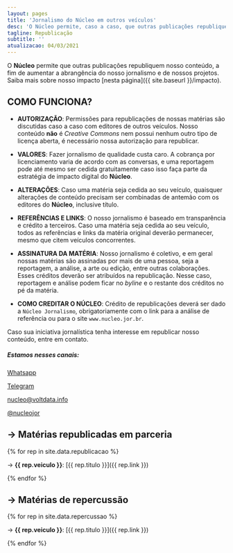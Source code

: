 ```yaml
---
layout: pages
title: 'Jornalismo do Núcleo em outros veículos'
desc: 'O Núcleo permite, caso a caso, que outras publicações republiquem nosso conteúdo, a fim de aumentar a abrangência do nosso jornalismo.'
tagline: Republicação
subtitle: ''
atualizacao: 04/03/2021
---
```


O **Núcleo** permite que outras publicações republiquem nosso conteúdo, a fim de aumentar a abrangência do nosso jornalismo e de nossos projetos. Saiba mais sobre nosso impacto [nesta página]({{ site.baseurl }}/impacto).

## COMO FUNCIONA?

- **AUTORIZAÇÃO**: Permissões para republicações de nossas matérias são discutidas caso a caso com editores de outros veículos. Nosso conteúdo **não** é _Creative Commons_ nem possui nenhum outro tipo de licença aberta, é necessário nossa autorização para republicar.  

- **VALORES**: Fazer jornalismo de qualidade custa caro. A cobrança por licenciamento varia de acordo com as conversas, e uma reportagem pode até mesmo ser cedida gratuitamente caso isso faça parte da estratégia de impacto digital do **Núcleo**.

- **ALTERAÇÕES**: Caso uma matéria seja cedida ao seu veículo, quaisquer alterações de conteúdo precisam ser combinadas de antemão com os editores do **Núcleo**, inclusive título.

- **REFERÊNCIAS E LINKS**: O nosso jornalismo é baseado em transparência e crédito a terceiros. Caso uma matéria seja cedida ao seu veículo, todos as referências e links da matéria original deverão permanecer, mesmo que citem veículos concorrentes.

- **ASSINATURA DA MATÉRIA**: Nosso jornalismo é coletivo, e em geral nossas matérias são assinadas por mais de uma pessoa, seja a reportagem, a análise, a arte ou edição, entre outras colaborações. Esses créditos deverão ser atribuídos na republicação. Nesse caso, reportagem e análise podem ficar no _byline_ e o restante dos créditos no pé da matéria.

- **COMO CREDITAR O NÚCLEO**: Crédito de republicações deverá ser dado a `Núcleo Jornalismo`, obrigatoriamente com o link para a análise de referência ou para o site `www.nucleo.jor.br`.

Caso sua iniciativa jornalística tenha interesse em republicar nosso conteúdo, entre em contato.

##### Estamos nesses canais:

<i class="fab fa-whatsapp"></i> [Whatsapp](https://wa.me/5511934441844)

<i class="fab fa-telegram"></i> [Telegram](https://t.me/nucleojor )

<i class="far fa-envelope"></i> [nucleo@voltdata.info](mailto:nucleo@voltdata.info)

<i class="fab fa-twitter"></i> [@nucleojor](https://twitter.com/nucleojor)


## &#8594; Matérias republicadas em parceria

{% for rep in site.data.republicacao %}

&#8594; __{{ rep.veiculo }}__: [{{ rep.titulo }}]({{ rep.link }})

{% endfor %}

## &#8594; Matérias de repercussão

{% for rep in site.data.repercussao %}

&#8594; __{{ rep.veiculo }}__: [{{ rep.titulo }}]({{ rep.link }})

{% endfor %}
